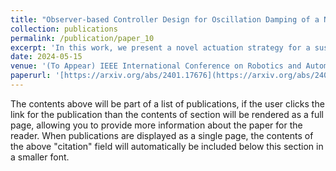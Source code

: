 ```yaml
---
title: "Observer-based Controller Design for Oscillation Damping of a Novel Suspended Underactuated Aerial Platform"
collection: publications
permalink: /publication/paper_10
excerpt: 'In this work, we present a novel actuation strategy for a suspended aerial platform. By utilizing an underactuation approach, we demonstrate the successful oscillation damping of the proposed platform, modeled as a spherical double pendulum. A state estimator is designed in order to obtain the deflection angles of the platform, which uses only onboard IMU measurements. The state estimator is an extended Kalman filter (EKF) with intermittent measurements obtained at different frequencies. An optimal state feedback controller and a PD+ controller are designed in order to dampen the oscillations of the platform in the joint space and task space respectively. The proposed underactuated platform is found to be more energy-efficient than an omnidirectional platform and requires fewer actuators. The effectiveness of our proposed system is validated using both simulations and experimental studies'
date: 2024-05-15
venue: '(To Appear) IEEE International Conference on Robotics and Automation (ICRA)'
paperurl: '[https://arxiv.org/abs/2401.17676](https://arxiv.org/abs/2401.17676)'
---
```


The contents above will be part of a list of publications, if the user clicks the link for the publication than the contents of section will be rendered as a full page, allowing you to provide more information about the paper for the reader. When publications are displayed as a single page, the contents of the above "citation" field will automatically be included below this section in a smaller font.
